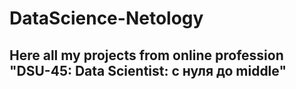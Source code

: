 # DataScience-Netology
## Here all my projects from online profession "DSU-45: Data Scientist: с нуля до middle"
